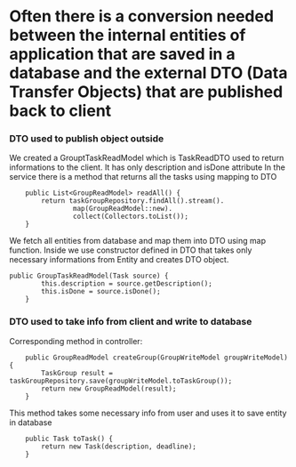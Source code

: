 # Often there is a conversion needed between the internal entities of application that are saved in a database and the external DTO (Data Transfer Objects) that are published back to client

### DTO used to publish object outside
We created a GrouptTaskReadModel which is TaskReadDTO used to return informations to the client. It has only description and isDone attribute
In the service there is a method that returns all the tasks using mapping to DTO
```
    public List<GroupReadModel> readAll() {
        return taskGroupRepository.findAll().stream().
                map(GroupReadModel::new).
                collect(Collectors.toList());
    }
```
We fetch all entities from database and map them into DTO using map function. Inside we use constructor defined in DTO that takes only necessary informations from Entity and creates DTO object.
```
public GroupTaskReadModel(Task source) {
        this.description = source.getDescription();
        this.isDone = source.isDone();
    }
```
### DTO used to take info from client and write to database
Corresponding method in controller:
```
    public GroupReadModel createGroup(GroupWriteModel groupWriteModel) {
        TaskGroup result = taskGroupRepository.save(groupWriteModel.toTaskGroup());
        return new GroupReadModel(result);
    }
```
This method takes some necessary info from user and uses it to save entity in database
```
    public Task toTask() {
        return new Task(description, deadline);
    }
```
